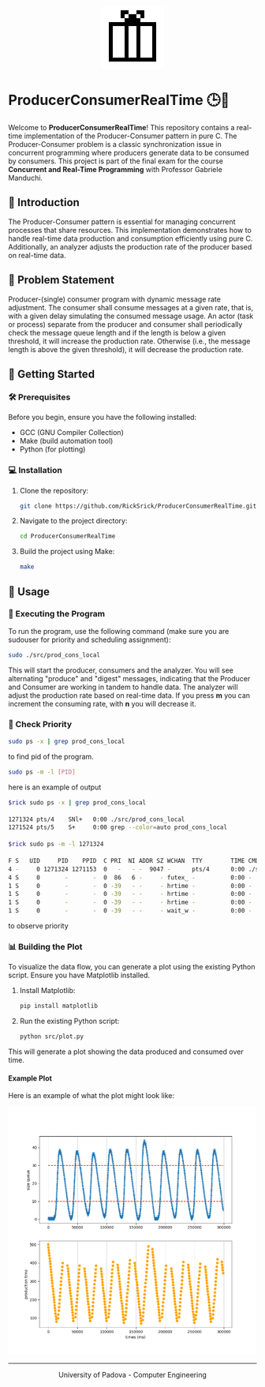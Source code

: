 <p align="center">
	<img src="readme/logo.png">
</p>

# ProducerConsumerRealTime 🕒🔄

Welcome to **ProducerConsumerRealTime**! This repository contains a real-time implementation of the Producer-Consumer pattern in pure C. The Producer-Consumer problem is a classic synchronization issue in concurrent programming where producers generate data to be consumed by consumers. This project is part of the final exam for the course **Concurrent and Real-Time Programming** with Professor Gabriele Manduchi.

## 🌟 Introduction 

The Producer-Consumer pattern is essential for managing concurrent processes that share resources. This implementation demonstrates how to handle real-time data production and consumption efficiently using pure C. Additionally, an analyzer adjusts the production rate of the producer based on real-time data.

## 📜 Problem Statement 

Producer-(single) consumer program with dynamic message rate adjustment. The consumer shall consume messages at a given rate, that is, with a given delay simulating the consumed message usage. An actor (task or process) separate from the producer and consumer shall periodically check the message queue length and if the length is below a given threshold, it will increase the production rate. Otherwise (i.e., the message length is above the given threshold), it will decrease the production rate.

## 🚀 Getting Started 

### 🛠️ Prerequisites 

Before you begin, ensure you have the following installed:
- GCC (GNU Compiler Collection)
- Make (build automation tool)
- Python (for plotting)

### 💻 Installation 

1. Clone the repository:
   ```bash
   git clone https://github.com/RickSrick/ProducerConsumerRealTime.git
   ```
2. Navigate to the project directory:
   ```bash
   cd ProducerConsumerRealTime
   ```
3. Build the project using Make:
   ```bash
   make
   ```

## 🔧 Usage 

### 🏃 Executing the Program 

To run the program, use the following command (make sure you are sudouser for priority and scheduling assignment):
```bash
sudo ./src/prod_cons_local
```
This will start the producer, consumers and the analyzer. You will see alternating "produce" and "digest" messages, indicating that the Producer and Consumer are working in tandem to handle data. The analyzer will adjust the production rate based on real-time data. If you press **m** you can increment the consuming rate, with **n** you will decrease it.

### 🔧 Check Priority
```bash
sudo ps -x | grep prod_cons_local
```
to find pid of the program.
```bash
sudo ps -m -l [PID]
```
here is an example of output
```bash
$rick sudo ps -x | grep prod_cons_local

1271324 pts/4    SNl+   0:00 ./src/prod_cons_local
1271524 pts/5    S+     0:00 grep --color=auto prod_cons_local

$rick sudo ps -m -l 1271324

F S   UID     PID    PPID  C PRI  NI ADDR SZ WCHAN  TTY        TIME CMD
4 -     0 1271324 1271153  0   -   - -  9047 -      pts/4      0:00 ./src/prod_cons_local
4 S     0       -       -  0  86   6 -     - futex_ -          0:00 -
1 S     0       -       -  0 -39   - -     - hrtime -          0:00 -
1 S     0       -       -  0 -39   - -     - hrtime -          0:00 -
1 S     0       -       -  0 -39   - -     - hrtime -          0:00 -
1 S     0       -       -  0 -39   - -     - wait_w -          0:00 -

```
to observe priority

### 📊 Building the Plot 

To visualize the data flow, you can generate a plot using the existing Python script. Ensure you have Matplotlib installed.

1. Install Matplotlib:
   ```bash
   pip install matplotlib
   ```
2. Run the existing Python script:
   ```bash
   python src/plot.py
   ```
This will generate a plot showing the data produced and consumed over time.

#### Example Plot

Here is an example of what the plot might look like:

![Example Plot](readme/plot.png)

---

<p align="center">
University of Padova - Computer Engineering
</p>
